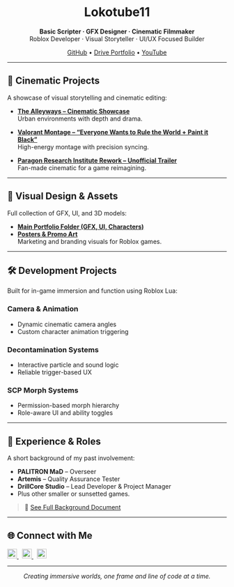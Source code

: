 <h1 align="center">Lokotube11</h1>

<p align="center">
  <strong>Basic Scripter · GFX Designer · Cinematic Filmmaker</strong><br>
  Roblox Developer · Visual Storyteller · UI/UX Focused Builder
</p>

<p align="center">
  <a href="https://github.com/Lokotube11">GitHub</a> • 
  <a href="https://drive.google.com/drive/folders/1knKv79VAIYfchP7NAaCcDkwJ-PAWdV3O">Drive Portfolio</a> • 
  <a href="https://www.youtube.com/@lokotube11">YouTube</a>
</p>

---

## 🎥 Cinematic Projects

A showcase of visual storytelling and cinematic editing:

- **[The Alleyways – Cinematic Showcase](https://www.youtube.com/watch?v=-5e3BaFRe0M)**  
  Urban environments with depth and drama.
  
- **[Valorant Montage – “Everyone Wants to Rule the World + Paint it Black”](https://www.youtube.com/watch?v=4RulCGf35yE)**  
  High-energy montage with precision syncing.

- **[Paragon Research Institute Rework – Unofficial Trailer](https://www.youtube.com/watch?v=x7yCIB5z9KU)**  
  Fan-made cinematic for a game reimagining.

---

## 🎨 Visual Design & Assets

Full collection of GFX, UI, and 3D models:

- **[Main Portfolio Folder (GFX, UI, Characters)](https://drive.google.com/drive/folders/1knKv79VAIYfchP7NAaCcDkwJ-PAWdV3O)**
- **[Posters & Promo Art](https://drive.google.com/drive/folders/1EPaSUVIFZZOdxtvO7AGLhDX0R7PetvbN?usp=sharing)**  
  Marketing and branding visuals for Roblox games.

---

## 🛠 Development Projects

Built for in-game immersion and function using Roblox Lua:

### Camera & Animation
- Dynamic cinematic camera angles
- Custom character animation triggering

### Decontamination Systems
- Interactive particle and sound logic
- Reliable trigger-based UX

### SCP Morph Systems
- Permission-based morph hierarchy
- Role-aware UI and ability toggles

---

## 👤 Experience & Roles

A short background of my past involvement:

- **PALITRON MaD** – Overseer  
- **Artemis** – Quality Assurance Tester  
- **DrillCore Studio** – Lead Developer & Project Manager  
- Plus other smaller or sunsetted games.

> 📄 [See Full Background Document](https://docs.google.com/document/d/12e4xMMmd2UJgnNq9YNSCmtKvYmDInsfr7kMF7bXJamI/edit?usp=sharing)

---

## 🌐 Connect with Me

<p align="left">
  <a href="https://www.youtube.com/@lokotube11" target="_blank">
    <img alt="YouTube" src="https://cdn.jsdelivr.net/npm/simple-icons@v5/icons/youtube.svg" width="22" />
  </a>
  &nbsp;
  <a href="https://www.roblox.com/users/1367691683/profile" target="_blank">
    <img alt="Roblox" src="https://cdn.jsdelivr.net/npm/simple-icons@v5/icons/roblox.svg" width="22" />
  </a>
  &nbsp;
  <a href="https://github.com/Lokotube11" target="_blank">
    <img alt="GitHub" src="https://cdn.jsdelivr.net/npm/simple-icons@v5/icons/github.svg" width="22" />
  </a>
</p>

---

<p align="center">
  <i>Creating immersive worlds, one frame and line of code at a time.</i>
</p>

